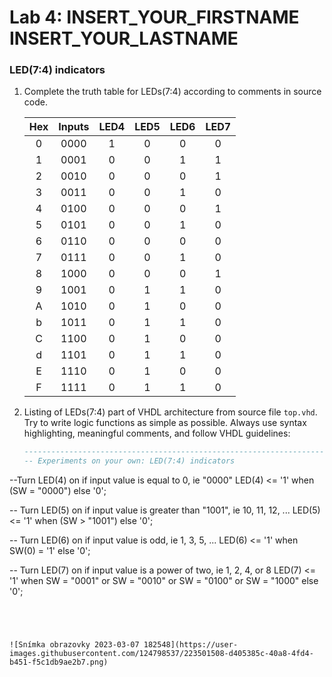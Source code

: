 # Lab 4: INSERT_YOUR_FIRSTNAME INSERT_YOUR_LASTNAME

### LED(7:4) indicators

1. Complete the truth table for LEDs(7:4) according to comments in source code.

   | **Hex** | **Inputs** | **LED4** | **LED5** | **LED6** | **LED7** |
   | :-: | :-: | :-: | :-: | :-: | :-: |
   | 0 | 0000 | 1 | 0 | 0 | 0 |
   | 1 | 0001 | 0 | 0 | 1 | 1 |
   | 2 | 0010 | 0 | 0 | 0 | 1 |
   | 3 | 0011 | 0 | 0 | 1 | 0 |
   | 4 | 0100 | 0 | 0 | 0 | 1 |
   | 5 | 0101 | 0 | 0 | 1 | 0 |
   | 6 | 0110 | 0 | 0 | 0 | 0 |
   | 7 | 0111 | 0 | 0 | 1 | 0 |
   | 8 | 1000 | 0 | 0 | 0 | 1 |
   | 9 | 1001 | 0 | 1 | 1 | 0 |
   | A | 1010 | 0 | 1 | 0 | 0 |
   | b | 1011 | 0 | 1 | 1 | 0 |
   | C | 1100 | 0 | 1 | 0 | 0 |
   | d | 1101 | 0 | 1 | 1 | 0 |
   | E | 1110 | 0 | 1 | 0 | 0 |
   | F | 1111 | 0 | 1 | 1 | 0 |

2. Listing of LEDs(7:4) part of VHDL architecture from source file `top.vhd`. Try to write logic functions as simple as possible. Always use syntax highlighting, meaningful comments, and follow VHDL guidelines:

   ```vhdl
   --------------------------------------------------------------------
   -- Experiments on your own: LED(7:4) indicators

--Turn LED(4) on if input value is equal to 0, ie "0000"
    LED(4) <= '1' when (SW = "0000") else '0';

-- Turn LED(5) on if input value is greater than "1001", ie 10, 11, 12, ...
    LED(5) <= '1' when (SW > "1001") else '0';

-- Turn LED(6) on if input value is odd, ie 1, 3, 5, ...
    LED(6) <= '1' when SW(0) = '1' else '0';

-- Turn LED(7) on if input value is a power of two, ie 1, 2, 4, or 8
    LED(7) <= '1' when SW = "0001" or SW = "0010" or SW = "0100" or SW = "1000" else '0';

   ```




![Snímka obrazovky 2023-03-07 182548](https://user-images.githubusercontent.com/124798537/223501508-d405385c-40a8-4fd4-b451-f5c1db9ae2b7.png)

